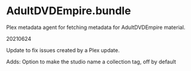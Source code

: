 # AdultDVDEmpire.bundle

Plex metadata agent for fetching metadata for AdultDVDEmpire material.

20210624

Update to fix issues created by a Plex update.

Adds:
Option to make the studio name a collection tag, off by default

